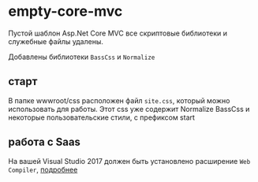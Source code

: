 # empty-core-mvc
Пустой шаблон Asp.Net Core MVC все скриптовые библиотеки и служебные файлы удалены.

Добавлены библиотеки `BassCss` и `Normalize`

## старт
В папке  wwwroot/css расположен файл `site.css`, который можно использовать для работы. Этот css уже содержит Normalize BassCss и некоторые пользовательские стили, с префиксом start

## работа с Saas
На вашей Visual Studio 2017 должен быть установлено расширение `Web Compiler`, [подробнее](https://twitter.com/creativcode/status/860030367289544705)
